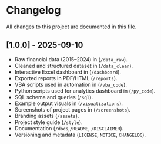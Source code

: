 # Changelog

All changes to this project are documented in this file.

## [1.0.0] - 2025-09-10

- Raw financial data (2015–2024) in (`/data_raw`).
- Cleaned and structured dataset in (`/data_clean`).
- Interactive Excel dashboard in (`/dashboard`).
- Exported reports in PDF/HTML (`/reports`).
- VBA scripts used in automation in (`/vba_code`).
- Python scripts used for analytics dashboard in (`/py_code`).
- SQL schema and queries (`/sql`).
- Example output visuals in (`/visualizations`).
- Screenshots of project pages in (`/screenshots`).
- Branding assets (`/assets`).
- Project style guide (`/style`).
- Documentation (`/docs`,`/README`, `/DISCLAIMER`).
- Versioning and metadata (`LICENSE`, `NOTICE`, `CHANGELOG`).

